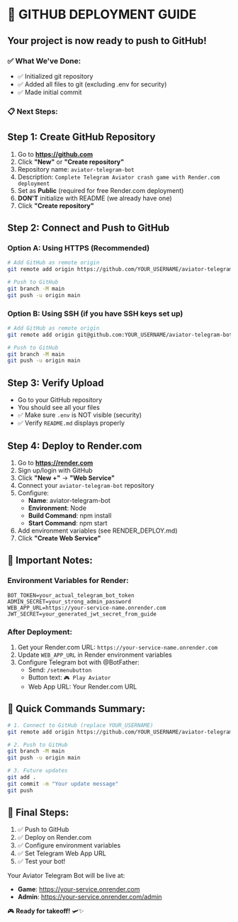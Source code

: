 # 🚀 GITHUB DEPLOYMENT GUIDE

## Your project is now ready to push to GitHub!

### ✅ **What We've Done:**
- ✅ Initialized git repository
- ✅ Added all files to git (excluding .env for security)
- ✅ Made initial commit

### 📋 **Next Steps:**

## **Step 1: Create GitHub Repository**
1. Go to **https://github.com**
2. Click **"New"** or **"Create repository"**
3. Repository name: `aviator-telegram-bot`
4. Description: `Complete Telegram Aviator crash game with Render.com deployment`
5. Set as **Public** (required for free Render.com deployment)
6. **DON'T** initialize with README (we already have one)
7. Click **"Create repository"**

## **Step 2: Connect and Push to GitHub**

### Option A: Using HTTPS (Recommended)
```bash
# Add GitHub as remote origin
git remote add origin https://github.com/YOUR_USERNAME/aviator-telegram-bot.git

# Push to GitHub
git branch -M main
git push -u origin main
```

### Option B: Using SSH (if you have SSH keys set up)
```bash
# Add GitHub as remote origin
git remote add origin git@github.com:YOUR_USERNAME/aviator-telegram-bot.git

# Push to GitHub
git branch -M main
git push -u origin main
```

## **Step 3: Verify Upload**
- Go to your GitHub repository
- You should see all your files
- ✅ Make sure `.env` is NOT visible (security)
- ✅ Verify `README.md` displays properly

## **Step 4: Deploy to Render.com**
1. Go to **https://render.com**
2. Sign up/login with GitHub
3. Click **"New +"** → **"Web Service"**
4. Connect your `aviator-telegram-bot` repository
5. Configure:
   - **Name**: aviator-telegram-bot
   - **Environment**: Node
   - **Build Command**: npm install
   - **Start Command**: npm start
6. Add environment variables (see RENDER_DEPLOY.md)
7. Click **"Create Web Service"**

## **🔧 Important Notes:**

### **Environment Variables for Render:**
```
BOT_TOKEN=your_actual_telegram_bot_token
ADMIN_SECRET=your_strong_admin_password
WEB_APP_URL=https://your-service-name.onrender.com
JWT_SECRET=your_generated_jwt_secret_from_guide
```

### **After Deployment:**
1. Get your Render.com URL: `https://your-service-name.onrender.com`
2. Update `WEB_APP_URL` in Render environment variables
3. Configure Telegram bot with @BotFather:
   - Send: `/setmenubutton`
   - Button text: `🎮 Play Aviator`
   - Web App URL: Your Render.com URL

## **🎯 Quick Commands Summary:**

```bash
# 1. Connect to GitHub (replace YOUR_USERNAME)
git remote add origin https://github.com/YOUR_USERNAME/aviator-telegram-bot.git

# 2. Push to GitHub
git branch -M main
git push -u origin main

# 3. Future updates
git add .
git commit -m "Your update message"
git push
```

## **📱 Final Steps:**
1. ✅ Push to GitHub
2. ✅ Deploy on Render.com  
3. ✅ Configure environment variables
4. ✅ Set Telegram Web App URL
5. ✅ Test your bot!

Your Aviator Telegram Bot will be live at:
- **Game**: https://your-service.onrender.com
- **Admin**: https://your-service.onrender.com/admin

🎮 **Ready for takeoff!** 🛩️✨

